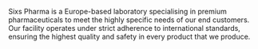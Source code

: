 Sixs Pharma is a Europe-based laboratory specialising in premium pharmaceuticals to meet the highly specific needs of our end customers. Our facility operates under strict adherence to international standards, ensuring the highest quality and safety in every product that we produce.
